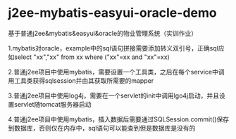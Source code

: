 # j2ee-mybatis-easyui-oracle-demo
基于普通j2ee&amp;mybatis&amp;easyui&amp;oracle的物业管理系统（实训作业）

1.mybatis对oracle，example中的sql语句拼接需要添加转义双引号，正确sql应如select "xx","xx" from xx where ("xx"=xx and "xx"=xx)

2.普通j2ee项目中使用mybatis，需要设置一个工具类，之后在每个service中调用工具类获得sqlsession并由其获取所需要的mapper

3.普通j2ee项目中使用log4j，需要在一个servlet的init中调用lgo4j启动，并且设置servlet随tomcat服务器启动

4.普通j2ee项目中使用mybatis，插入数据后需要通过SQLSession.commit()保存到数据库，否则仅在内存中，sql语句可以能查到但是数据库是没有的
